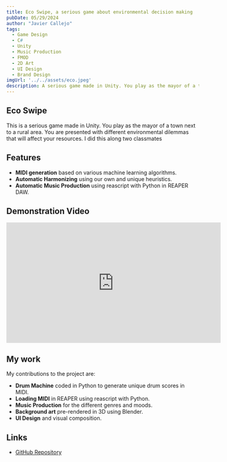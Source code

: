 ```yaml
---
title: Eco Swipe, a serious game about environmental decision making
pubDate: 05/29/2024
author: "Javier Callejo"
tags:
  - Game Design
  - C#
  - Unity
  - Music Production
  - FMOD
  - 2D Art
  - UI Design
  - Brand Design
imgUrl: '../../assets/eco.jpeg'
description: A serious game made in Unity. You play as the mayor of a town next to a rural area. You are presented with different environmental dilemmas that will affect your resources.
---
```


## Eco Swipe

This is a serious game made in Unity. You play as the mayor of a town next to a rural area. You are presented with different environmental dilemmas that will affect your resources. I did this along two classmates

## Features

- **MIDI generation** based on various machine learning algorithms.
- **Automatic Harmonizing** using our own and unique heuristics.
- **Automatic Music Production** using reascript with Python in REAPER DAW.

## Demonstration Video

<iframe width="560" height="315" src="https://www.youtube.com/embed/7NNvXebn5eg?si=dC7-ux9GE0pKV5MG" title="YouTube video player" frameborder="0" allow="accelerometer; autoplay; clipboard-write; encrypted-media; gyroscope; picture-in-picture; web-share" referrerpolicy="strict-origin-when-cross-origin" allowfullscreen></iframe>

## My work

My contributions to the project are:
- **Drum Machine** coded in Python to generate unique drum scores in MIDI.
- **Loading MIDI** in REAPER using reascript with Python.
- **Music Production** for the different genres and moods.
- **Background art** pre-rendered in 3D using Blender.
- **UI Design** and visual composition.

## Links

- [GitHub Repository](https://github.com/miggon23/TFG_AsistenteComposicionConIA)
